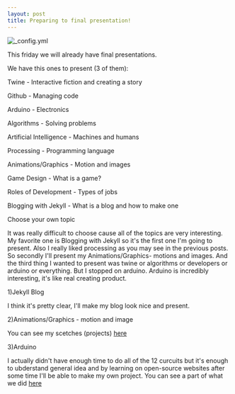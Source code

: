 ```yaml
---
layout: post
title: Preparing to final presentation!
---
```

![_config.yml](http://www.englishtrackers.com/english-blog/wp-content/uploads/2012/11/freevector-presentation.jpeg)

This friday we will already have final presentations. 

We have this ones to present (3 of them):

Twine - Interactive fiction and creating a story

Github - Managing code

Arduino - Electronics

Algorithms - Solving problems

Artificial Intelligence - Machines and humans

Processing - Programming language

Animations/Graphics - Motion and images

Game Design - What is a game?

Roles of Development - Types of jobs

Blogging with Jekyll - What is a blog and how to make one

Choose your own topic

It was really difficult to choose cause all of the topics are very interesting. My favorite one is Blogging with Jekyll so it's the first one I'm going to present. 
Also I really liked processing as you may see in the previous posts. So secondly I'll present my Animations/Graphics- motions and images. And the third thing I wanted to present was twine or algorithms or developers or arduino or everything. But I stopped on arduino. Arduino is incredibly interesting, it's like real creating product.

1)Jekyll Blog

I think it's pretty clear, I'll make my blog look nice and present.

2)Animations/Graphics - motion and image

You can see my scetches (projects) [here](https://sanachinaliyeva.github.io/processing/)

3)Arduino

I actually didn't have enough time to do all of the 12 curcuits but it's enough to ubderstand general idea and by learning on open-source websites after some time I'll be able to make my own project.
You can see a part of what we did [here](https://sanachinaliyeva.github.io/arduino/)


